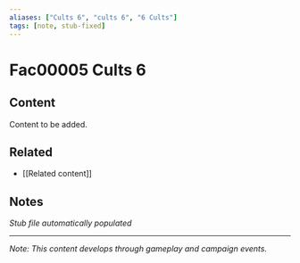 ```yaml
---
aliases: ["Cults 6", "cults 6", "6 Cults"]
tags: [note, stub-fixed]
---
```


# Fac00005 Cults 6

## Content
Content to be added.

## Related
- [[Related content]]

## Notes
*Stub file automatically populated*

---
*Note: This content develops through gameplay and campaign events.*